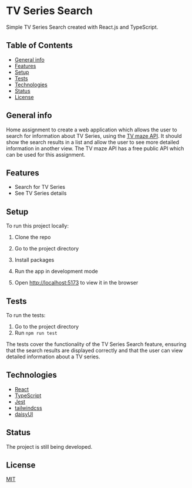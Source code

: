 # TV Series Search

Simple TV Series Search created with React.js and TypeScript.

## Table of Contents

- [General info](#general-info)
- [Features](#features)
- [Setup](#setup)
- [Tests](#tests)
- [Technologies](#technologies)
- [Status](#status)
- [License](#license)

## General info

Home assignment to create a web application which allows the user to search for
information about TV Series, using the [TV maze API](https://www.tvmaze.com/api). It should
show the search results in a list and allow the user to see more detailed information in
another view.
The TV maze API has a free public API which can be used for this assignment.

## Features

- Search for TV Series
- See TV Series details

## Setup

To run this project locally:

1. Clone the repo

2. Go to the project directory

3. Install packages

4. Run the app in development mode

5. Open [http://localhost:5173](http://localhost:5173) to view it in the browser

## Tests

To run the tests:

1. Go to the project directory
2. Run `npm run test`

The tests cover the functionality of the TV Series Search feature, ensuring that the search results are displayed correctly and that the user can view detailed information about a TV series.

## Technologies

- [React](https://reactjs.org/)
- [TypeScript](https://www.typescriptlang.org/)
- [Jest](https://jestjs.io/)
- [tailwindcss](https://tailwindcss.com//)
- [daisyUI](https://daisyui.com/)

## Status

The project is still being developed.

## License

[MIT](https://choosealicense.com/licenses/mit/)
